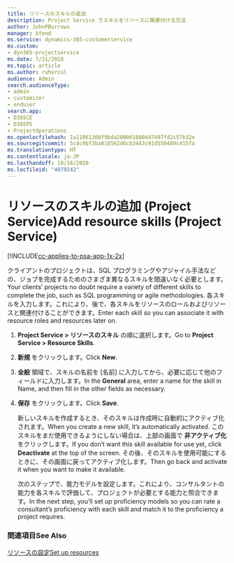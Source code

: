 ```yaml
---
title: リソースのスキルの追加
description: Project Service でスキルをリソースに関連付ける方法
author: JohnPBurrows
manager: kfend
ms.service: dynamics-365-customerservice
ms.custom:
- dyn365-projectservice
ms.date: 7/31/2018
ms.topic: article
ms.author: ruhercul
audience: Admin
search.audienceType:
- admin
- customizer
- enduser
search.app:
- D365CE
- D365PS
- ProjectOperations
ms.openlocfilehash: 1a11861308f9bda200061880447497fd2c57b32e
ms.sourcegitcommit: 5c4c9bf3ba018562d6cb3443c01d550489c415fa
ms.translationtype: HT
ms.contentlocale: ja-JP
ms.lasthandoff: 10/16/2020
ms.locfileid: "4079242"
---
```

# <a name="add-resource-skills-project-service"></a><span data-ttu-id="875db-103">リソースのスキルの追加 (Project Service)</span><span class="sxs-lookup"><span data-stu-id="875db-103">Add resource skills (Project Service)</span></span>

[!INCLUDE[cc-applies-to-psa-app-1x-2x](../includes/cc-applies-to-psa-app-1x-2x.md)]

<span data-ttu-id="875db-104">クライアントのプロジェクトは、SQL プログラミングやアジャイル手法などの、ジョブを完成するためのさまざま異なるスキルを間違いなく必要とします。</span><span class="sxs-lookup"><span data-stu-id="875db-104">Your clients’ projects no doubt require a variety of different skills to complete the job, such as SQL programming or agile methodologies.</span></span> <span data-ttu-id="875db-105">各スキルを入力します。これにより、後で、各スキルをリソースのロールおよびリソースと関連付けることができます。</span><span class="sxs-lookup"><span data-stu-id="875db-105">Enter each skill so you can associate it with resource roles and resources later on.</span></span>  
  
1. <span data-ttu-id="875db-106">**Project Service > リソースのスキル** の順に選択します。</span><span class="sxs-lookup"><span data-stu-id="875db-106">Go to **Project Service > Resource Skills**.</span></span>  
  
2. <span data-ttu-id="875db-107">**新規** をクリックします。</span><span class="sxs-lookup"><span data-stu-id="875db-107">Click **New**.</span></span>  
  
3. <span data-ttu-id="875db-108">**全般** 領域で、スキルの名前を [名前] に入力してから、必要に応じて他のフィールドに入力します。</span><span class="sxs-lookup"><span data-stu-id="875db-108">In the **General** area, enter a name for the skill in Name, and then fill in the other fields as necessary.</span></span>  
  
4. <span data-ttu-id="875db-109">**保存** をクリックします。</span><span class="sxs-lookup"><span data-stu-id="875db-109">Click **Save**.</span></span>  
  
   <span data-ttu-id="875db-110">新しいスキルを作成するとき、そのスキルは作成時に自動的にアクティブ化されます。</span><span class="sxs-lookup"><span data-stu-id="875db-110">When you create a new skill, it’s automatically activated.</span></span> <span data-ttu-id="875db-111">このスキルをまだ使用できるようにしない場合は、上部の画面で **非アクティブ化** をクリックします。</span><span class="sxs-lookup"><span data-stu-id="875db-111">If you don’t want this skill available for use yet, click **Deactivate** at the top of the screen.</span></span> <span data-ttu-id="875db-112">その後、そのスキルを使用可能にするときに、その画面に戻ってアクティブ化します。</span><span class="sxs-lookup"><span data-stu-id="875db-112">Then go back and activate it when you want to make it available.</span></span>  
  
   <span data-ttu-id="875db-113">次のステップで、能力モデルを設定します。これにより、コンサルタントの能力を各スキルで評価して、プロジェクトが必要とする能力と照合できます。</span><span class="sxs-lookup"><span data-stu-id="875db-113">In the next step, you’ll set up proficiency models so you can rate a consultant’s proficiency with each skill and match it to the proficiency a project requires.</span></span>  
  
### <a name="see-also"></a><span data-ttu-id="875db-114">関連項目</span><span class="sxs-lookup"><span data-stu-id="875db-114">See Also</span></span>  
 [<span data-ttu-id="875db-115">リソースの設定</span><span class="sxs-lookup"><span data-stu-id="875db-115">Set up resources</span></span>](../psa/set-up-resources.md)
